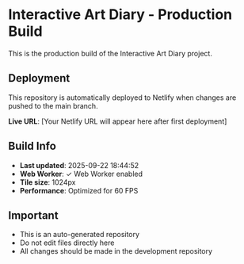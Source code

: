 # Interactive Art Diary - Production Build

This is the production build of the Interactive Art Diary project.

## Deployment

This repository is automatically deployed to Netlify when changes are pushed to the main branch.

**Live URL**: [Your Netlify URL will appear here after first deployment]

## Build Info

- **Last updated**: 2025-09-22 18:44:52
- **Web Worker**: ✓ Web Worker enabled
- **Tile size**: 1024px
- **Performance**: Optimized for 60 FPS

## Important

- This is an auto-generated repository
- Do not edit files directly here
- All changes should be made in the development repository
